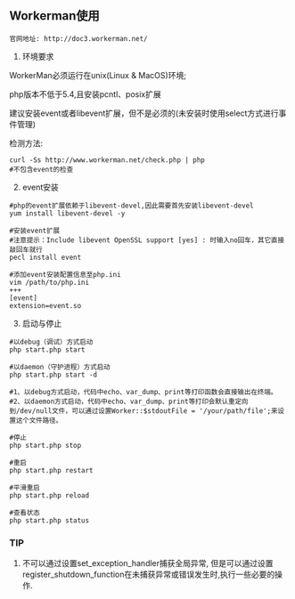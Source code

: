 ## Workerman使用

```
官网地址: http://doc3.workerman.net/
```

1) 环境要求

WorkerMan必须运行在unix(Linux & MacOS)环境;

php版本不低于5.4,且安装pcntl、posix扩展

建议安装event或者libevent扩展，但不是必须的(未安装时使用select方式进行事件管理)

检测方法:

```
curl -Ss http://www.workerman.net/check.php | php
#不包含event的检查
```

2) event安装

```
#php的event扩展依赖于libevent-devel,因此需要首先安装libevent-devel
yum install libevent-devel -y

#安装event扩展
#注意提示：Include libevent OpenSSL support [yes] : 时输入no回车，其它直接敲回车就行
pecl install event

#添加event安装配置信息至php.ini
vim /path/to/php.ini
+++
[event]
extension=event.so
```

3) 启动与停止

```
#以debug（调试）方式启动
php start.php start

#以daemon（守护进程）方式启动
php start.php start -d

#1、以debug方式启动，代码中echo、var_dump、print等打印函数会直接输出在终端。
#2、以daemon方式启动，代码中echo、var_dump、print等打印会默认重定向到/dev/null文件，可以通过设置Worker::$stdoutFile = '/your/path/file';来设置这个文件路径。

#停止
php start.php stop

#重启
php start.php restart

#平滑重启
php start.php reload

#查看状态
php start.php status
```



### TIP
1) 不可以通过设置set_exception_handler捕获全局异常,
   但是可以通过设置register_shutdown_function在未捕获异常或错误发生时,执行一些必要的操作.
